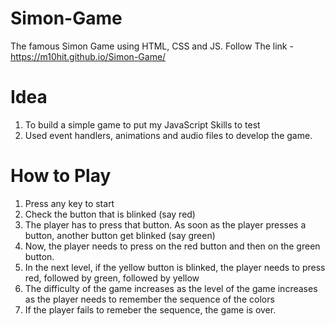 # Simon-Game
The famous Simon Game using HTML, CSS and JS. Follow The link - https://m10hit.github.io/Simon-Game/

# Idea
1. To build a simple game to put my JavaScript Skills to test
2. Used event handlers, animations and audio files to develop the game.

# How to Play
1. Press any key to start
2. Check the button that is blinked (say red)
3. The player has to press that button. As soon as the player presses a button, another button get blinked (say green)
4. Now, the player needs to press on the red button and then on the green button. 
5. In the next level, if the yellow button is blinked, the player needs to press red, followed by green, followed by yellow
6. The difficulty of the game increases as the level of the game increases as the player needs to remember the sequence of the colors
7. If the player fails to remeber the sequence, the game is over.
